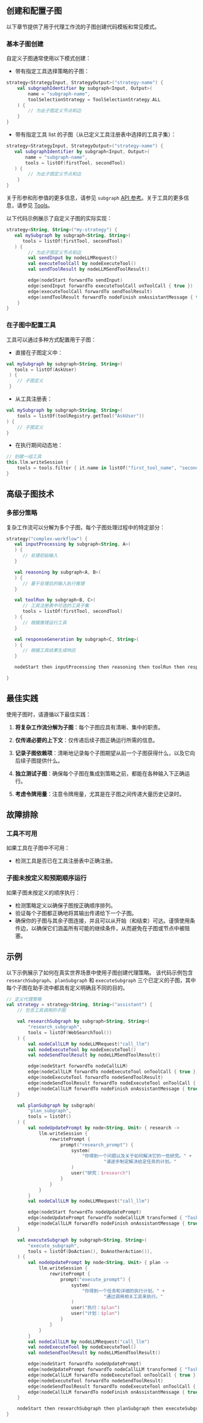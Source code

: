 ## 创建和配置子图

以下章节提供了用于代理工作流的子图创建代码模板和常见模式。

### 基本子图创建

自定义子图通常使用以下模式创建：

* 带有指定工具选择策略的子图：
<!--- INCLUDE
import ai.koog.agents.core.agent.entity.ToolSelectionStrategy
import ai.koog.agents.core.dsl.builder.strategy

typealias StrategyInput = Unit
typealias StrategyOutput = Unit

typealias Input = Unit
typealias Output = Unit

val str = 
-->
```kotlin
strategy<StrategyInput, StrategyOutput>("strategy-name") {
    val subgraphIdentifier by subgraph<Input, Output>(
        name = "subgraph-name",
        toolSelectionStrategy = ToolSelectionStrategy.ALL
    ) {
        // 为此子图定义节点和边
    }
}
```
<!--- KNIT example-custom-subgraphs-01.kt -->

* 带有指定工具 list 的子图（从已定义工具注册表中选择的工具子集）：
<!--- INCLUDE
import ai.koog.agents.core.agent.entity.ToolSelectionStrategy
import ai.koog.agents.core.dsl.builder.strategy
import ai.koog.agents.ext.tool.AskUser
import ai.koog.agents.ext.tool.SayToUser

typealias StrategyInput = Unit
typealias StrategyOutput = Unit

typealias Input = Unit
typealias Output = Unit

val firstTool = SayToUser
val secondTool = AskUser

val str = 
-->
```kotlin
strategy<StrategyInput, StrategyOutput>("strategy-name") {
   val subgraphIdentifier by subgraph<Input, Output>(
       name = "subgraph-name", 
       tools = listOf(firstTool, secondTool)
   ) {
        // 为此子图定义节点和边
    }
}
```
<!--- KNIT example-custom-subgraphs-02.kt -->

关于形参和形参值的更多信息，请参见 `subgraph` [API 参考](https://api.koog.ai/agents/agents-core/ai.koog.agents.core.dsl.builder/-a-i-agent-subgraph-builder-base/subgraph.html)。关于工具的更多信息，请参见 [Tools](tools-overview.md)。

以下代码示例展示了自定义子图的实际实现：

<!--- INCLUDE
import ai.koog.agents.core.dsl.builder.forwardTo
import ai.koog.agents.core.dsl.builder.strategy
import ai.koog.agents.core.dsl.extension.*
import ai.koog.agents.ext.tool.AskUser
import ai.koog.agents.ext.tool.SayToUser

val firstTool = SayToUser
val secondTool = AskUser

val str = 
-->
```kotlin
strategy<String, String>("my-strategy") {
   val mySubgraph by subgraph<String, String>(
      tools = listOf(firstTool, secondTool)
   ) {
        // 为此子图定义节点和边
        val sendInput by nodeLLMRequest()
        val executeToolCall by nodeExecuteTool()
        val sendToolResult by nodeLLMSendToolResult()

        edge(nodeStart forwardTo sendInput)
        edge(sendInput forwardTo executeToolCall onToolCall { true })
        edge(executeToolCall forwardTo sendToolResult)
        edge(sendToolResult forwardTo nodeFinish onAssistantMessage { true })
    }
}
```
<!--- KNIT example-custom-subgraphs-03.kt -->

### 在子图中配置工具

工具可以通过多种方式配置用于子图：

* 直接在子图定义中：
<!--- INCLUDE
import ai.koog.agents.core.dsl.builder.strategy
import ai.koog.agents.ext.tool.AskUser

val str = strategy<String, String>("my-strategy") {
-->
<!--- SUFFIX
}
-->
```kotlin
val mySubgraph by subgraph<String, String>(
   tools = listOf(AskUser)
 ) {
    // 子图定义
 }
```
<!--- KNIT example-custom-subgraphs-04.kt -->

* 从工具注册表：
<!--- INCLUDE
import ai.koog.agents.core.dsl.builder.strategy
import ai.koog.agents.core.tools.ToolRegistry

val toolRegistry = ToolRegistry.EMPTY
val str = strategy<String, String>("my-strategy") {
-->
<!--- SUFFIX
}
-->
```kotlin
val mySubgraph by subgraph<String, String>(
    tools = listOf(toolRegistry.getTool("AskUser"))
) {
    // 子图定义
}
```
<!--- KNIT example-custom-subgraphs-05.kt -->

* 在执行期间动态地：
<!--- INCLUDE
import ai.koog.agents.core.dsl.builder.strategy

val str = strategy<String, String>("my-strategy") {
    val node by node<Unit, Unit>("node_name") {
-->
<!--- SUFFIX
    }
}
-->
```kotlin
// 创建一组工具
this.llm.writeSession {
    tools = tools.filter { it.name in listOf("first_tool_name", "second_tool_name") }
}
```
<!--- KNIT example-custom-subgraphs-06.kt -->

## 高级子图技术

### 多部分策略

复杂工作流可以分解为多个子图，每个子图处理过程中的特定部分：
<!--- INCLUDE
import ai.koog.agents.core.dsl.builder.strategy
import ai.koog.agents.ext.tool.AskUser
import ai.koog.agents.ext.tool.SayToUser

typealias A = Unit
typealias B = Unit
typealias C = Unit

val firstTool = AskUser
val secondTool = SayToUser

val str =
-->
```kotlin
strategy("complex-workflow") {
   val inputProcessing by subgraph<String, A>(
   ) {
      // 处理初始输入
   }

   val reasoning by subgraph<A, B>(
   ) {
      // 基于处理后的输入执行推理
   }

   val toolRun by subgraph<B, C>(
      // 工具注册表中可选的工具子集
      tools = listOf(firstTool, secondTool)
   ) {
      // 根据推理运行工具
   }

   val responseGeneration by subgraph<C, String>(
   ) {
      // 根据工具结果生成响应
   }

   nodeStart then inputProcessing then reasoning then toolRun then responseGeneration then nodeFinish

}
```
<!--- KNIT example-custom-subgraphs-07.kt -->

## 最佳实践

使用子图时，请遵循以下最佳实践：

1.  **将复杂工作流分解为子图**：每个子图应具有清晰、集中的职责。

2.  **仅传递必要的上下文**：仅传递后续子图正确运行所需的信息。

3.  **记录子图依赖项**：清晰地记录每个子图期望从前一个子图获得什么，以及它向后续子图提供什么。

4.  **独立测试子图**：确保每个子图在集成到策略之前，都能在各种输入下正确运行。

5.  **考虑令牌用量**：注意令牌用量，尤其是在子图之间传递大量历史记录时。

## 故障排除

### 工具不可用

如果工具在子图中不可用：

- 检测工具是否已在工具注册表中正确注册。

### 子图未按定义和预期顺序运行

如果子图未按定义的顺序执行：

- 检测策略定义以确保子图按正确顺序排列。
- 验证每个子图都正确地将其输出传递给下一个子图。
- 确保你的子图与其余子图连接，并且可以从开始（和结束）可达。谨慎使用条件边，以确保它们涵盖所有可能的继续条件，从而避免在子图或节点中被阻塞。

## 示例

以下示例展示了如何在真实世界场景中使用子图创建代理策略。
该代码示例包含 `researchSubgraph`、`planSubgraph` 和 `executeSubgraph` 三个已定义的子图，其中每个子图在助手流中都具有定义明确且不同的目的。
<!--- INCLUDE
import ai.koog.agents.core.dsl.builder.forwardTo
import ai.koog.agents.core.dsl.builder.strategy
import ai.koog.agents.core.dsl.extension.nodeExecuteTool
import ai.koog.agents.core.dsl.extension.nodeLLMRequest
import ai.koog.agents.core.dsl.extension.nodeLLMSendToolResult
import ai.koog.agents.core.dsl.extension.onAssistantMessage
import ai.koog.agents.core.dsl.extension.onToolCall
import ai.koog.agents.core.tools.SimpleTool
import ai.koog.agents.core.tools.ToolDescriptor
import ai.koog.prompt.dsl.prompt
import kotlinx.serialization.KSerializer
import kotlinx.serialization.Serializable

class WebSearchTool: SimpleTool<WebSearchTool.Args>() {
    @Serializable
    class Args(val query: String)

    override val argsSerializer: KSerializer<Args> = Args.serializer()

    override val description = "Search on the web"

    override suspend fun doExecute(args: Args): String {
        return "Searching for ${args.query} on the web..."
    }
}

class DoAction: SimpleTool<DoAction.Args>() {
    @Serializable
    class Args(val action: String)

    override val argsSerializer: KSerializer<Args> = Args.serializer()

    override val description = "Do something"

    override suspend fun doExecute(args: Args): String {
        return "Doing action..."
    }
}

class DoAnotherAction: SimpleTool<DoAnotherAction.Args>() {
    @Serializable
    class Args(val action: String)

    override val argsSerializer: KSerializer<Args> = Args.serializer()

    override val description = "Do something other"

    override suspend fun doExecute(args: Args): String {
        return "Doing another action..."
    }
}
-->
```kotlin
// 定义代理策略
val strategy = strategy<String, String>("assistant") {
    // 包含工具调用的子图

    val researchSubgraph by subgraph<String, String>(
        "research_subgraph",
        tools = listOf(WebSearchTool())
    ) {
        val nodeCallLLM by nodeLLMRequest("call_llm")
        val nodeExecuteTool by nodeExecuteTool()
        val nodeSendToolResult by nodeLLMSendToolResult()

        edge(nodeStart forwardTo nodeCallLLM)
        edge(nodeCallLLM forwardTo nodeExecuteTool onToolCall { true })
        edge(nodeExecuteTool forwardTo nodeSendToolResult)
        edge(nodeSendToolResult forwardTo nodeExecuteTool onToolCall { true })
        edge(nodeCallLLM forwardTo nodeFinish onAssistantMessage { true })
    }

    val planSubgraph by subgraph(
        "plan_subgraph",
        tools = listOf()
    ) {
        val nodeUpdatePrompt by node<String, Unit> { research ->
            llm.writeSession {
                rewritePrompt {
                    prompt("research_prompt") {
                        system(
                            "你得到一个问题以及关于如何解决它的一些研究。" +
                                    "请逐步制定解决给定任务的计划。"
                        )
                        user("研究：$research")
                    }
                }
            }
        }
        val nodeCallLLM by nodeLLMRequest("call_llm")

        edge(nodeStart forwardTo nodeUpdatePrompt)
        edge(nodeUpdatePrompt forwardTo nodeCallLLM transformed { "Task: $agentInput" })
        edge(nodeCallLLM forwardTo nodeFinish onAssistantMessage { true })
    }

    val executeSubgraph by subgraph<String, String>(
        "execute_subgraph",
        tools = listOf(DoAction(), DoAnotherAction()),
    ) {
        val nodeUpdatePrompt by node<String, Unit> { plan ->
            llm.writeSession {
                rewritePrompt {
                    prompt("execute_prompt") {
                        system(
                            "你得到一个任务和详细的执行计划。" +
                                    "通过调用相关工具来执行。"
                        )
                        user("执行：$plan")
                        user("计划：$plan")
                    }
                }
            }
        }
        val nodeCallLLM by nodeLLMRequest("call_llm")
        val nodeExecuteTool by nodeExecuteTool()
        val nodeSendToolResult by nodeLLMSendToolResult()

        edge(nodeStart forwardTo nodeUpdatePrompt)
        edge(nodeUpdatePrompt forwardTo nodeCallLLM transformed { "Task: $agentInput" })
        edge(nodeCallLLM forwardTo nodeExecuteTool onToolCall { true })
        edge(nodeExecuteTool forwardTo nodeSendToolResult)
        edge(nodeSendToolResult forwardTo nodeExecuteTool onToolCall { true })
        edge(nodeCallLLM forwardTo nodeFinish onAssistantMessage { true })
    }

    nodeStart then researchSubgraph then planSubgraph then executeSubgraph then nodeFinish
}
```
<!--- KNIT example-custom-subgraphs-08.kt -->